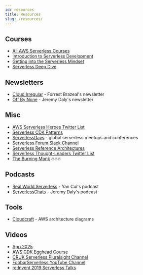 ```yaml
---
id: resources
title: Resources
slug: /resources/
---
```


## Courses

- [All AWS Serverless Courses](https://www.aws.training/LearningLibrary?filters=language%3A1&filters=classification%3A91&tab=view_all)
- [Introduction to Serverless Development](https://www.aws.training/Details/eLearning?id=27074)
- [Getting into the Serverless Mindset](https://www.aws.training/Details/eLearning?id=27198)
- [Serverless Deep Dive](https://aws.amazon.com/getting-started/deep-dive-serverless/)

## Newsletters

- [Cloud Irregular](https://cloudirregular.substack.com/) - Forrest Brazeal's newsletter
- [Off By None](https://offbynone.io/) - Jeremy Daly's newsletter

## Misc

- [AWS Serverless Heroes Twitter List](https://twitter.com/i/lists/1017498075009507328)
- [Serverless CDK Patterns](https://cdkpatterns.com/)
- [ServerlessDays](https://serverlessdays.io/) - global serverless meetups and conferences
- [Serverless Forum Slack Channel](https://serverless-forum.slack.com/)
- [Serverless Reference Architectures](https://www.jeremydaly.com/serverless-reference-architectures/)
- [Serverless Thought-Leaders Twitter List](https://twitter.com/i/lists/1259912507059290114)
- [The Burning Monk](https://theburningmonk.com/) 🔥🔥🔥

## Podcasts

- [Real World Serverless](https://realworldserverless.com/) - Yan Cui's podcast
- [ServerlessChats](https://www.serverlesschats.com/) - Jeremy Daly's podcast

## Tools

- [Cloudcraft](https://www.cloudcraft.co/) - AWS architecture diagrams

## Videos

- [App 2025](https://www.youtube.com/playlist?list=PLJo-rJlep0EC121zz6w967dtbNTbuwrBH)
- [AWS CDK Egghead Course](https://egghead.io/courses/build-an-app-with-the-aws-cloud-development-kit)
- [CRUK Serverless Pluralsight Channel](https://app.pluralsight.com/channels/details/74092ddb-1d1c-4472-b537-5ac59a5464a0)
- [FoobarServerless YouTube Channel](https://www.youtube.com/channel/UCSLIvjWJwLRQze9Pn4cectQ)
- [re:Invent 2019 Serverless Talks](https://www.youtube.com/playlist?list=PL84NSVyky03GKw0WGSKdBBz_Q4A-UjiEv)
